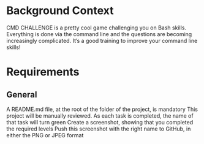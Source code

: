 # Background Context
CMD CHALLENGE is a pretty cool game challenging you on Bash skills. Everything is done via the command line and the questions are becoming increasingly complicated. It’s a good training to improve your command line skills!
# Requirements
## General
A README.md file, at the root of the folder of the project, is mandatory
This project will be manually reviewed.
As each task is completed, the name of that task will turn green
Create a screenshot, showing that you completed the required levels
Push this screenshot with the right name to GitHub, in either the PNG or JPEG format
